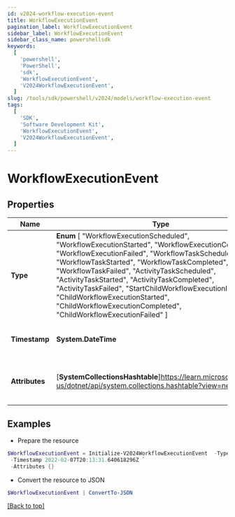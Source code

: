```yaml
---
id: v2024-workflow-execution-event
title: WorkflowExecutionEvent
pagination_label: WorkflowExecutionEvent
sidebar_label: WorkflowExecutionEvent
sidebar_class_name: powershellsdk
keywords:
  [
    'powershell',
    'PowerShell',
    'sdk',
    'WorkflowExecutionEvent',
    'V2024WorkflowExecutionEvent',
  ]
slug: /tools/sdk/powershell/v2024/models/workflow-execution-event
tags:
  [
    'SDK',
    'Software Development Kit',
    'WorkflowExecutionEvent',
    'V2024WorkflowExecutionEvent',
  ]
---
```


# WorkflowExecutionEvent

## Properties

| Name | Type | Description | Notes |
| --- | --- | --- | --- |
| **Type** | **Enum** [ "WorkflowExecutionScheduled", "WorkflowExecutionStarted", "WorkflowExecutionCompleted", "WorkflowExecutionFailed", "WorkflowTaskScheduled", "WorkflowTaskStarted", "WorkflowTaskCompleted", "WorkflowTaskFailed", "ActivityTaskScheduled", "ActivityTaskStarted", "ActivityTaskCompleted", "ActivityTaskFailed", "StartChildWorkflowExecutionInitiated", "ChildWorkflowExecutionStarted", "ChildWorkflowExecutionCompleted", "ChildWorkflowExecutionFailed" ] | The type of event | [optional] |
| **Timestamp** | **System.DateTime** | The date-time when the event occurred | [optional] |
| **Attributes** | [**SystemCollectionsHashtable**]https://learn.microsoft.com/en-us/dotnet/api/system.collections.hashtable?view=net-9.0 | Additional attributes associated with the event | [optional] |

## Examples

- Prepare the resource

```powershell
$WorkflowExecutionEvent = Initialize-V2024WorkflowExecutionEvent  -Type WorkflowTaskScheduled `
 -Timestamp 2022-02-07T20:13:31.640618296Z `
 -Attributes {}
```

- Convert the resource to JSON

```powershell
$WorkflowExecutionEvent | ConvertTo-JSON
```

[[Back to top]](#)
